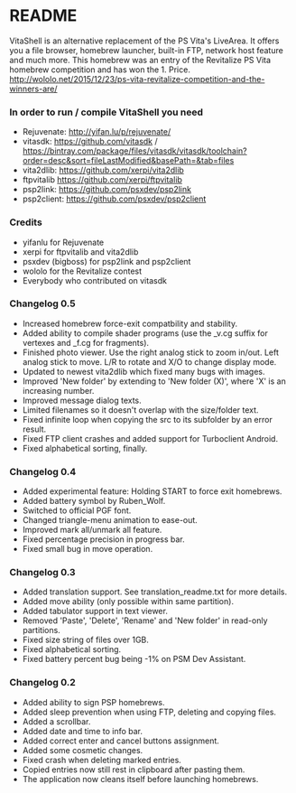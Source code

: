 # README #

VitaShell is an alternative replacement of the PS Vita's LiveArea. It offers you a file browser, homebrew launcher, built-in FTP, network host feature and much more.
This homebrew was an entry of the Revitalize PS Vita homebrew competition and has won the 1. Price.
http://wololo.net/2015/12/23/ps-vita-revitalize-competition-and-the-winners-are/

### In order to run / compile VitaShell you need ###
* Rejuvenate: http://yifan.lu/p/rejuvenate/
* vitasdk: https://github.com/vitasdk / https://bintray.com/package/files/vitasdk/vitasdk/toolchain?order=desc&sort=fileLastModified&basePath=&tab=files
* vita2dlib: https://github.com/xerpi/vita2dlib
* ftpvitalib https://github.com/xerpi/ftpvitalib
* psp2link: https://github.com/psxdev/psp2link
* psp2client: https://github.com/psxdev/psp2client

### Credits ###
* yifanlu for Rejuvenate
* xerpi for ftpvitalib and vita2dlib
* psxdev (bigboss) for psp2link and psp2client
* wololo for the Revitalize contest
* Everybody who contributed on vitasdk


### Changelog 0.5 ###
- Increased homebrew force-exit compatbility and stability.
- Added ability to compile shader programs (use the _v.cg suffix for vertexes and _f.cg for fragments).
- Finished photo viewer. Use the right analog stick to zoom in/out. Left analog stick to move.
  L/R to rotate and X/O to change display mode.
- Updated to newest vita2dlib which fixed many bugs with images.
- Improved 'New folder' by extending to 'New folder (X)', where 'X' is an increasing number.
- Improved message dialog texts.
- Limited filenames so it doesn't overlap with the size/folder text. 
- Fixed infinite loop when copying the src to its subfolder by an error result.
- Fixed FTP client crashes and added support for Turboclient Android.
- Fixed alphabetical sorting, finally.

### Changelog 0.4 ###
- Added experimental feature: Holding START to force exit homebrews.
- Added battery symbol by Ruben_Wolf.
- Switched to official PGF font.
- Changed triangle-menu animation to ease-out.
- Improved mark all/unmark all feature.
- Fixed percentage precision in progress bar.
- Fixed small bug in move operation.

### Changelog 0.3 ###
- Added translation support. See translation_readme.txt for more details.
- Added move ability (only possible within same partition).
- Added tabulator support in text viewer.
- Removed 'Paste', 'Delete', 'Rename' and 'New folder' in read-only partitions.
- Fixed size string of files over 1GB.
- Fixed alphabetical sorting.
- Fixed battery percent bug being -1% on PSM Dev Assistant.

### Changelog 0.2 ###
- Added ability to sign PSP homebrews.
- Added sleep prevention when using FTP, deleting and copying files.
- Added a scrollbar.
- Added date and time to info bar.
- Added correct enter and cancel buttons assignment.
- Added some cosmetic changes.
- Fixed crash when deleting marked entries.
- Copied entries now still rest in clipboard after pasting them.
- The application now cleans itself before launching homebrews.